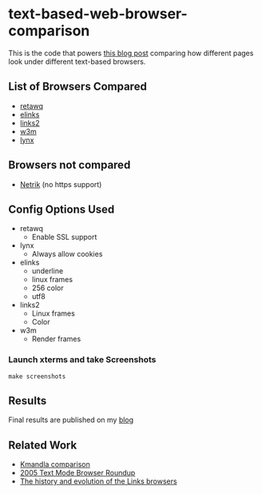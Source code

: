 # text-based-web-browser-comparison

This is the code that powers [this blog post](https://www.xkyle.com/A-Comparison-of-Text-Based-Web-Browsers/)
comparing how different pages look under different text-based browsers.

## List of Browsers Compared

* [retawq](http://retawq.sourceforge.net/)
* [elinks](http://elinks.or.cz/)
* [links2](http://links.twibright.com/)
* [w3m](http://w3m.sourceforge.net/)
* [lynx](http://lynx.browser.org/)

## Browsers not compared

* [Netrik](http://netrik.sourceforge.net/) (no https support)

## Config Options Used

* retawq
    * Enable SSL support
* lynx
    * Always allow cookies
* elinks
    * underline
    * linux frames
    * 256 color
    * utf8
* links2
    * Linux frames
    * Color
* w3m
    * Render frames

### Launch xterms and take Screenshots

    make screenshots

## Results

Final results are published on my [blog](http://xkyle.com/a-comparison-of-text-based-web-browsers/)

## Related Work 

* [Kmandla comparison](https://kmandla.wordpress.com/2011/01/13/a-comparison-of-text-based-browsers/)
* [2005 Text Mode Browser Roundup](http://www.linuxjournal.com/article/8148)
* [The history and evolution of the Links browsers](http://elinks.cz/history.html)

